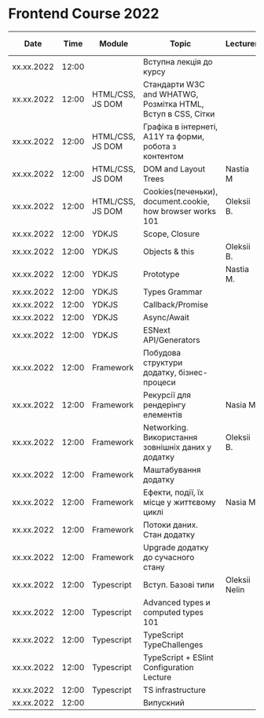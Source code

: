 # Frontend Course 2022

| Date | Time | Module | Topic | Lecturer | Summary | Slides | Video | Home task |
| --- | --- | --- | --- | --- | --- | --- | --- | --- |
xx.xx.2022|12:00| |Вступна лекція до курсу||||||
xx.xx.2022|12:00|HTML/CSS, JS DOM | Стандарти W3C and WHATWG, Розмітка HTML, Вступ в CSS, Сітки||||||
xx.xx.2022|12:00|HTML/CSS, JS DOM | Графіка в інтернеті, А11Y та форми, робота з контентом||||||
xx.xx.2022|12:00|HTML/CSS, JS DOM | DOM and Layout Trees|Nastia M|||||
xx.xx.2022|12:00|HTML/CSS, JS DOM | Cookies(печеньки), document.cookie, how browser works 101|Oleksii B.|||||
xx.xx.2022|12:00|YDKJS|Scope, Closure||||||
xx.xx.2022|12:00|YDKJS|Objects & this|Oleksii B.|||||
xx.xx.2022|12:00|YDKJS|Prototype|Nastia M.|||||
xx.xx.2022|12:00|YDKJS|Types Grammar||||||
xx.xx.2022|12:00|YDKJS|Callback/Promise||||||
xx.xx.2022|12:00|YDKJS|Async/Await||||||
xx.xx.2022|12:00|YDKJS|ESNext API/Generators||||||
xx.xx.2022|12:00|Framework|Побудова структури додатку, бізнес-процеси||||||
xx.xx.2022|12:00|Framework|Рекурсії для рендерінгу елементів|Nasia M.|||||
xx.xx.2022|12:00|Framework|Networking. Використання зовнішніх даних у додатку|Oleksii B.|||||
xx.xx.2022|12:00|Framework|Маштабування додатку||||||
xx.xx.2022|12:00|Framework|Ефекти, події, їх місце у життєвому циклі|Nasia M.|||||
xx.xx.2022|12:00|Framework|Потоки даних. Стан додатку||||||
xx.xx.2022|12:00|Framework|Upgrade додатку до сучасного стану||||||
xx.xx.2022|12:00|Typescript|Вступ. Базові типи|Oleksii Nelin|||||
xx.xx.2022|12:00|Typescript|Advanced types и computed types 101||||||
xx.xx.2022|12:00|Typescript|TypeScript TypeChallenges||||||
xx.xx.2022|12:00|Typescript|TypeScript + ESlint Configuration Lecture||||||
xx.xx.2022|12:00|Typescript|TS infrastructure||||||
xx.xx.2022|12:00||Випускний||||||
